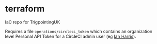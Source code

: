 # terraform

IaC repo for TrigpointingUK

Requires a file `operations/circleci_token` which contains an organization level Personal API Token for a CircleCI admin user
(eg [Ian Harris](https://app.circleci.com/settings/user/tokens?return-to=https%3A%2F%2Fapp.circleci.com%2Fprojects%2Fproject-dashboard%2Fgithub%2FTrigpointingUK-Teasel%2F)).
